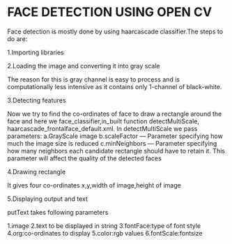 



FACE DETECTION USING OPEN CV
==========================================================================

Face detection is mostly done by using haarcascade classifier.The steps to do are:

1.Importing libraries

2.Loading the image and converting it into gray scale


The reason for this is gray channel is easy to process and is computationally less intensive as it contains only 1-channel of black-white.

3.Detecting features

Now we try to find the co-ordinates of face to draw a rectangle around the face and here we face_classifier,in_built function detectMultiScale, haarcascade_frontalface_default.xml.
In detectMultiScale we pass parameters:
a.GrayScale image
b.scaleFactor — Parameter specifying how much the image size is reduced
c.minNeighbors — Parameter specifying how many neighbors each candidate rectangle should have to retain it. This parameter will affect the quality of the detected faces

4.Drawing rectangle

It gives four co-ordinates x,y,width of image,height of image

5.Displaying output and text

putText takes following parameters

1.image
2.text to be displayed in string
3.fontFace:type of font style
4.org:co-ordinates to display
5.color:rgb values
6.fontScale:fontsize


